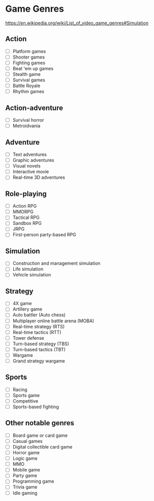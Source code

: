 # Game Genres
https://en.wikipedia.org/wiki/List_of_video_game_genres#Simulation
## Action
- [ ] Platform games
- [ ] Shooter games
- [ ] Fighting games
- [ ] Beat 'em up games
- [ ] Stealth game
- [ ] Survival games
- [ ] Battle Royale
- [ ] Rhythm games
## Action-adventure
- [ ] Survival horror
- [ ] Metroidvania
## Adventure
- [ ] Text adventures
- [ ] Graphic adventures
- [ ] Visual novels
- [ ] Interactive movie
- [ ] Real-time 3D adventures
## Role-playing
- [ ] Action RPG
- [ ] MMORPG
- [ ] Tactical RPG
- [ ] Sandbox RPG
- [ ] JRPG
- [ ] First-person party-based RPG
## Simulation
- [ ] Construction and management simulation
- [ ] Life simulation
- [ ] Vehicle simulation
## Strategy
- [ ] 4X game
- [ ] Artillery game
- [ ] Auto battler (Auto chess)
- [ ] Multiplayer online battle arena (MOBA)
- [ ] Real-time strategy (RTS)
- [ ] Real-time tactics (RTT)
- [ ] Tower defense
- [ ] Turn-based strategy (TBS)
- [ ] Turn-based tactics (TBT)
- [ ] Wargame
- [ ] Grand strategy wargame
## Sports
- [ ] Racing
- [ ] Sports game
- [ ] Competitive
- [ ] Sports-based fighting
## Other notable genres
- [ ] Board game or card game
- [ ] Casual games
- [ ] Digital collectible card game
- [ ] Horror game
- [ ] Logic game
- [ ] MMO
- [ ] Mobile game
- [ ] Party game
- [ ] Programming game
- [ ] Trivia game
- [ ] Idle gaming
